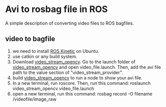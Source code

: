 # Avi to rosbag file in ROS

A simple description of converting video files to ROS bagfiles.

## video to bagfile

1. we need to install [ROS Kinetic](http://wiki.ros.org/kinetic/Installation/Ubuntu) on Ubuntu.
2. use catkin or any build system.
3. Download [video_stream_opencv](https://github.com/ros-drivers/video_stream_opencv). Go to the launch folder of [video_stream_opencv](https://github.com/ros-drivers/video_stream_opencv) and open video_file.launch. Then, add the avi file path to the value section of "video_stream_provider".
4. build [video_stream_opencv](https://github.com/ros-drivers/video_stream_opencv) to run a node to show your avi file.
5. In a new terminal, run roscore. Then, run this command: roslaunch video_stream_opencv video_file.launch 
6. open a new terminal, run this command: rosbag record -O filename /videofile/image_raw

 

